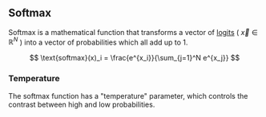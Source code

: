 ## Softmax

Softmax is a mathematical function that transforms a vector of [logits]("#logit") ( $\vec{x} \in \mathbb{R}^N$ ) into a vector of probabilities which all add up to 1.

$$ \text{softmax}(x)_i = \frac{e^{x_i}}{\sum_{j=1}^N e^{x_j}} $$


### Temperature 
The softmax function has a "temperature" parameter, which controls the contrast between high and low probabilities. 

